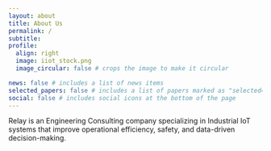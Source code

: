 ```yaml
---
layout: about
title: About Us
permalink: /
subtitle:
profile:
  align: right
  image: iiot_stock.png
  image_circular: false # crops the image to make it circular

news: false # includes a list of news items
selected_papers: false # includes a list of papers marked as "selected={true}"
social: false # includes social icons at the bottom of the page
---
```


Relay is an Engineering Consulting company specializing in Industrial IoT systems that improve operational efficiency, safety, and data-driven decision-making.
